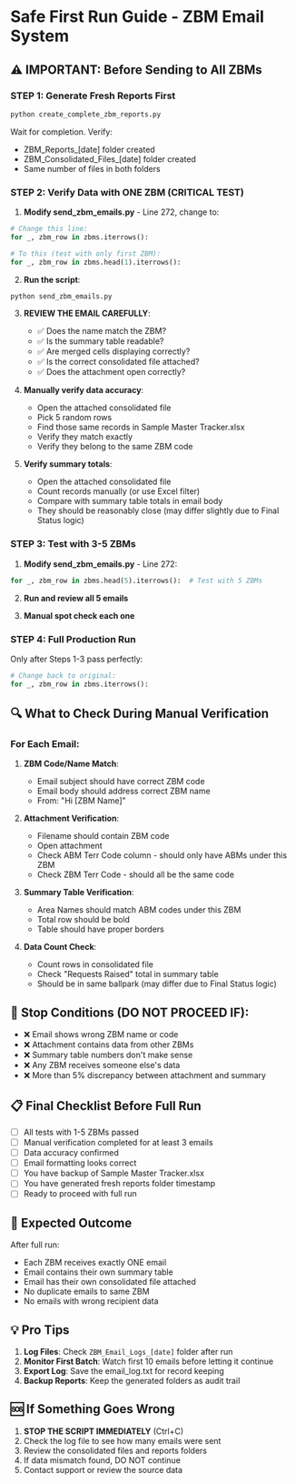 # Safe First Run Guide - ZBM Email System

## ⚠️ IMPORTANT: Before Sending to All ZBMs

### STEP 1: Generate Fresh Reports First
```bash
python create_complete_zbm_reports.py
```

Wait for completion. Verify:
- ZBM_Reports_[date] folder created
- ZBM_Consolidated_Files_[date] folder created
- Same number of files in both folders

### STEP 2: Verify Data with ONE ZBM (CRITICAL TEST)

1. **Modify send_zbm_emails.py** - Line 272, change to:
```python
# Change this line:
for _, zbm_row in zbms.iterrows():

# To this (test with only first ZBM):
for _, zbm_row in zbms.head(1).iterrows():
```

2. **Run the script**:
```bash
python send_zbm_emails.py
```

3. **REVIEW THE EMAIL CAREFULLY**:
   - ✅ Does the name match the ZBM?
   - ✅ Is the summary table readable?
   - ✅ Are merged cells displaying correctly?
   - ✅ Is the correct consolidated file attached?
   - ✅ Does the attachment open correctly?

4. **Manually verify data accuracy**:
   - Open the attached consolidated file
   - Pick 5 random rows
   - Find those same records in Sample Master Tracker.xlsx
   - Verify they match exactly
   - Verify they belong to the same ZBM code

5. **Verify summary totals**:
   - Open the attached consolidated file
   - Count records manually (or use Excel filter)
   - Compare with summary table totals in email body
   - They should be reasonably close (may differ slightly due to Final Status logic)

### STEP 3: Test with 3-5 ZBMs

1. **Modify send_zbm_emails.py** - Line 272:
```python
for _, zbm_row in zbms.head(5).iterrows():  # Test with 5 ZBMs
```

2. **Run and review all 5 emails**

3. **Manual spot check each one**

### STEP 4: Full Production Run

Only after Steps 1-3 pass perfectly:
```python
# Change back to original:
for _, zbm_row in zbms.iterrows():
```

## 🔍 What to Check During Manual Verification

### For Each Email:

1. **ZBM Code/Name Match**:
   - Email subject should have correct ZBM code
   - Email body should address correct ZBM name
   - From: "Hi [ZBM Name]"

2. **Attachment Verification**:
   - Filename should contain ZBM code
   - Open attachment
   - Check ABM Terr Code column - should only have ABMs under this ZBM
   - Check ZBM Terr Code - should all be the same code

3. **Summary Table Verification**:
   - Area Names should match ABM codes under this ZBM
   - Total row should be bold
   - Table should have proper borders

4. **Data Count Check**:
   - Count rows in consolidated file
   - Check "Requests Raised" total in summary table
   - Should be in same ballpark (may differ due to Final Status logic)

## 🚨 Stop Conditions (DO NOT PROCEED IF):

- ❌ Email shows wrong ZBM name or code
- ❌ Attachment contains data from other ZBMs
- ❌ Summary table numbers don't make sense
- ❌ Any ZBM receives someone else's data
- ❌ More than 5% discrepancy between attachment and summary

## 📋 Final Checklist Before Full Run

- [ ] All tests with 1-5 ZBMs passed
- [ ] Manual verification completed for at least 3 emails
- [ ] Data accuracy confirmed
- [ ] Email formatting looks correct
- [ ] You have backup of Sample Master Tracker.xlsx
- [ ] You have generated fresh reports folder timestamp
- [ ] Ready to proceed with full run

## 🎯 Expected Outcome

After full run:
- Each ZBM receives exactly ONE email
- Email contains their own summary table
- Email has their own consolidated file attached
- No duplicate emails to same ZBM
- No emails with wrong recipient data

## 💡 Pro Tips

1. **Log Files**: Check `ZBM_Email_Logs_[date]` folder after run
2. **Monitor First Batch**: Watch first 10 emails before letting it continue
3. **Export Log**: Save the email_log.txt for record keeping
4. **Backup Reports**: Keep the generated folders as audit trail

## 🆘 If Something Goes Wrong

1. **STOP THE SCRIPT IMMEDIATELY** (Ctrl+C)
2. Check the log file to see how many emails were sent
3. Review the consolidated files and reports folders
4. If data mismatch found, DO NOT continue
5. Contact support or review the source data


